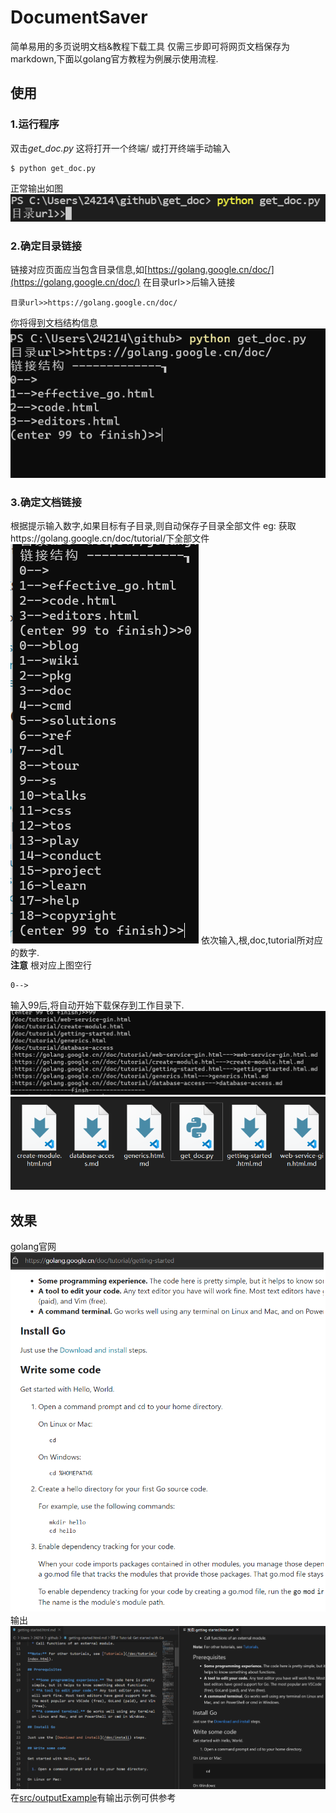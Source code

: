 # DocumentSaver
简单易用的多页说明文档&amp;教程下载工具
仅需三步即可将网页文档保存为markdown,下面以golang官方教程为例展示使用流程.
## 使用
### 1.运行程序
双击*get_doc.py* 这将打开一个终端/
或打开终端手动输入

    $ python get_doc.py

正常输出如图
![0](readme_res/0.png)

### 2.确定目录链接
链接对应页面应当包含目录信息,如[https://golang.google.cn/doc/](https://golang.google.cn/doc/)
在目录url>>后输入链接

    目录url>>https://golang.google.cn/doc/

你将得到文档结构信息
![1](readme_res/1.png)

### 3.确定文档链接
根据提示输入数字,如果目标有子目录,则自动保存子目录全部文件
eg: 获取https://golang.google.cn/doc/tutorial/下全部文件
![2](readme_res/2.png)
依次输入,根,doc,tutorial所对应的数字.\
**注意** 根对应上图空行

    0-->

输入99后,将自动开始下载保存到工作目录下.
![3](readme_res/3.png)
![4](readme_res/4.png)

## 效果
golang官网![6](readme_res/6.png)
输出![5](readme_res/5.png)
在[src/outputExample](src/outputExample)有输出示例可供参考
